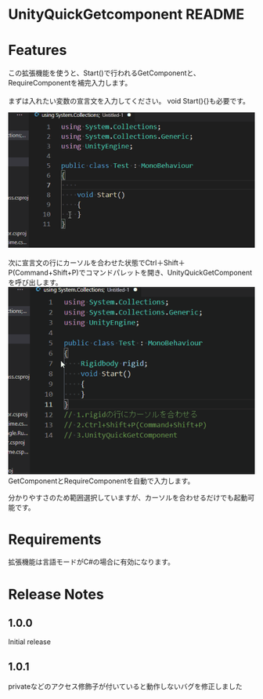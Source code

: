 # UnityQuickGetcomponent README

# Features
この拡張機能を使うと、Start()で行われるGetComponentと、RequireComponentを補完入力します。
<br>
<br>
まずは入れたい変数の宣言文を入力してください。
void Start(){}も必要です。

![宣言文を入力するGIF](images/WriteVariable.gif)
<br>
<br>
次に宣言文の行にカーソルを合わせた状態でCtrl＋Shift＋P(Command+Shift+P)でコマンドパレットを開き、UnityQuickGetComponentを呼び出します。
![コマンドを呼び出すGIF](images/QuickGetComponent.gif)
GetComponentとRequireComponentを自動で入力します。

分かりやすさのため範囲選択していますが、カーソルを合わせるだけでも起動可能です。

# Requirements
拡張機能は言語モードがC#の場合に有効になります。

# Release Notes

## 1.0.0
Initial release

## 1.0.1
privateなどのアクセス修飾子が付いていると動作しないバグを修正しました
